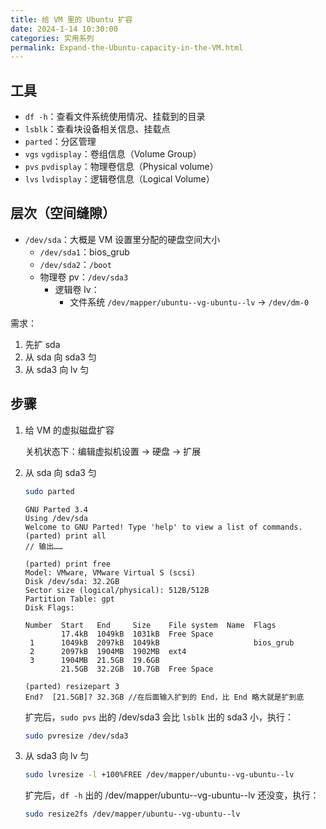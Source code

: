 ```yaml
---
title: 给 VM 里的 Ubuntu 扩容
date: 2024-1-14 10:30:00
categories: 实用系列
permalink: Expand-the-Ubuntu-capacity-in-the-VM.html
---
```


## 工具

- `df -h`：查看文件系统使用情况、挂载到的目录
- `lsblk`：查看块设备相关信息、挂载点
- `parted`：分区管理
- `vgs` `vgdisplay`：卷组信息（Volume Group）
- `pvs` `pvdisplay`：物理卷信息（Physical volume）
- `lvs` `lvdisplay`：逻辑卷信息（Logical Volume）

## 层次（空间缝隙）

- `/dev/sda`：大概是 VM 设置里分配的硬盘空间大小
  - `/dev/sda1`：bios_grub
  - `/dev/sda2`：`/boot`
  - 物理卷 pv：`/dev/sda3`
    - 逻辑卷 lv：
      - 文件系统 `/dev/mapper/ubuntu--vg-ubuntu--lv` -> `/dev/dm-0`

需求：

1. 先扩 sda
2. 从 sda 向 sda3 匀
3. 从 sda3 向 lv 匀

## 步骤

1. 给 VM 的虚拟磁盘扩容

   关机状态下：编辑虚拟机设置 -> 硬盘 -> 扩展

2. 从 sda 向 sda3 匀

   ```sh
   sudo parted
   ```

   ```
   GNU Parted 3.4
   Using /dev/sda
   Welcome to GNU Parted! Type 'help' to view a list of commands.
   (parted) print all
   // 输出……

   (parted) print free
   Model: VMware, VMware Virtual S (scsi)
   Disk /dev/sda: 32.2GB
   Sector size (logical/physical): 512B/512B
   Partition Table: gpt
   Disk Flags:

   Number  Start   End     Size    File system  Name  Flags
           17.4kB  1049kB  1031kB  Free Space
    1      1049kB  2097kB  1049kB                     bios_grub
    2      2097kB  1904MB  1902MB  ext4
    3      1904MB  21.5GB  19.6GB
           21.5GB  32.2GB  10.7GB  Free Space

   (parted) resizepart 3
   End?  [21.5GB]? 32.3GB //在后面输入扩到的 End，比 End 略大就是扩到底
   ```

   扩完后，`sudo pvs` 出的 /dev/sda3 会比 `lsblk` 出的 sda3 小，执行：

   ```sh
   sudo pvresize /dev/sda3
   ```

3. 从 sda3 向 lv 匀

   ```sh
   sudo lvresize -l +100%FREE /dev/mapper/ubuntu--vg-ubuntu--lv
   ```

   扩完后，`df -h` 出的 /dev/mapper/ubuntu--vg-ubuntu--lv 还没变，执行：

   ```sh
   sudo resize2fs /dev/mapper/ubuntu--vg-ubuntu--lv
   ```
